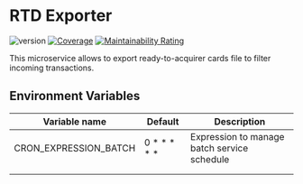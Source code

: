 # RTD Exporter
![version](https://img.shields.io/github/v/release/pagopa/rtd-ms-exporter)
[![Coverage](https://sonarcloud.io/api/project_badges/measure?project=pagopa_rtd-ms-exporter&metric=coverage)](https://sonarcloud.io/summary/new_code?id=pagopa_rtd-ms-exporter)
[![Maintainability Rating](https://sonarcloud.io/api/project_badges/measure?project=pagopa_rtd-ms-exporter&metric=sqale_rating)](https://sonarcloud.io/summary/new_code?id=pagopa_rtd-ms-exporter)

This microservice allows to export ready-to-acquirer cards file to filter incoming transactions.

## Environment Variables
| Variable name         | Default     | Description                                 |
|-----------------------|-------------|---------------------------------------------|
| CRON_EXPRESSION_BATCH | 0 * * * * * | Expression to manage batch service schedule |
|                       |             |                                             |
|                       |             |                        
